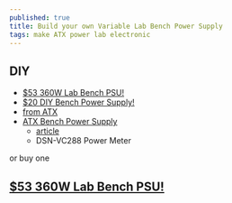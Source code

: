 ```yaml
---
published: true
title: Build your own Variable Lab Bench Power Supply
tags: make ATX power lab electronic
---
```

## DIY

- [$53 360W Lab Bench PSU!](https://www.youtube.com/watch?v=wI-KYRdmx-E)
- [$20 DIY Bench Power Supply!](https://www.youtube.com/watch?v=Cw2AjcczHg4)
- [from ATX](https://www.youtube.com/watch?v=F3_OeVjKHr0)
- [ATX Bench Power Supply](https://www.youtube.com/watch?v=n_A-jkpjpcM)
	- [article](https://dronebotworkshop.com/atx-bench-supply/)
    - DSN-VC288 Power Meter

or buy one 

## [$53 360W Lab Bench PSU!](https://www.youtube.com/watch?v=0qjLx_HsKUQ)
